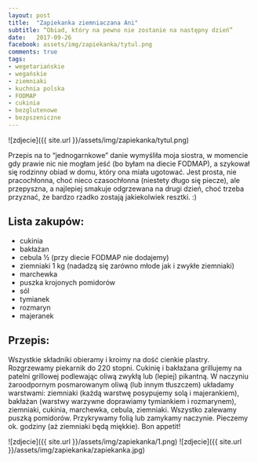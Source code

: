 ```yaml
---
layout: post
title:  "Zapiekanka ziemniaczana Ani"
subtitle: “Obiad, który na pewno nie zostanie na następny dzień”
date:   2017-09-26
facebook: assets/img/zapiekanka/tytul.png
comments: true
tags:
- wegetariańskie
- wegańskie
- ziemniaki
- kuchnia polska
- FODMAP
- cukinia
- bezglutenowe
- bezpszeniczne
---
```


![zdjecie]({{ site.url }}/assets/img/zapiekanka/tytul.png)

Przepis na to “jednogarnkowe” danie wymyśliła moja siostra, w momencie gdy prawie nic nie mogłam jeść (bo byłam na diecie FODMAP), a szykował się rodzinny obiad w domu, który ona miała ugotować. Jest prosta, nie pracochłonna, choć nieco czasochłonna (niestety długo się piecze), ale przepyszna, a najlepiej smakuje odgrzewana na drugi dzień, choć trzeba przyznać, że bardzo rzadko zostają jakiekolwiek resztki. :)

## Lista zakupów:

* cukinia
* bakłażan
* cebula ½ (przy diecie FODMAP nie dodajemy)
* ziemniaki 1 kg (nadadzą się zarówno młode jak i zwykłe ziemniaki)
* marchewka
* puszka krojonych pomidorów
* sól
* tymianek
* rozmaryn
* majeranek

## Przepis:

Wszystkie składniki obieramy i kroimy na dość cienkie plastry. Rozgrzewamy piekarnik do 220 stopni. Cukinię i bakłażana grillujemy na patelni grillowej podlewając oliwą zwykłą lub (lepiej) pikantną. W naczyniu żaroodpornym posmarowanym oliwą (lub innym tłuszczem) układamy warstwami: ziemniaki (każdą warstwę posypujemy solą i majerankiem), bakłażan (warstwy warzywne doprawiamy tymiankiem i rozmarynem), ziemniaki, cukinia, marchewka, cebula, ziemniaki. Wszystko zalewamy puszką pomidorów. Przykrywamy folią lub zamykamy naczynie. Pieczemy ok. godziny (aż ziemniaki będą miękkie). Bon appetit!

![zdjecie]({{ site.url }}/assets/img/zapiekanka/1.png)
![zdjecie]({{ site.url }}/assets/img/zapiekanka/zapiekanka.jpg)

